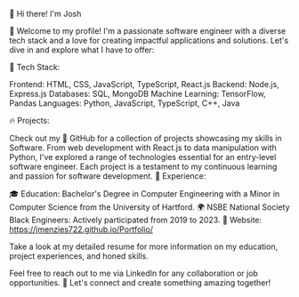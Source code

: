 👋 Hi there! I'm Josh

🌟 Welcome to my profile! I'm a passionate software engineer with a diverse tech stack and a love for creating impactful applications and solutions. Let's dive in and explore what I have to offer:

🚀 Tech Stack:

Frontend: HTML, CSS, JavaScript, TypeScript, React.js
Backend: Node.js, Express.js
Databases: SQL, MongoDB
Machine Learning: TensorFlow, Pandas
Languages: Python, JavaScript, TypeScript, C++, Java

🔥 Projects:

Check out my 🔗 GitHub for a collection of projects showcasing my skills in Software. From web development with React.js to data manipulation with Python, I've explored a range of technologies essential for an entry-level software engineer. Each project is a testament to my continuous learning and passion for software development.
💼 Experience:

🎓 Education: Bachelor's Degree in Computer Engineering with a Minor in Computer Science from the University of Hartford.
🌍 NSBE National Society Black Engineers: Actively participated from 2019 to 2023.
📄 Website: https://jmenzies722.github.io/Portfolio/ 

Take a look at my detailed resume for more information on my education, project experiences, and honed skills.

Feel free to reach out to me via LinkedIn for any collaboration or job opportunities.
🚀 Let's connect and create something amazing together!
